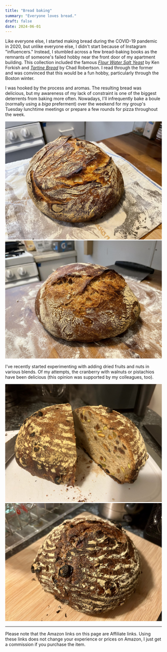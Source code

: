 ```yaml
---
title: "Bread baking"
summary: "Everyone loves bread."
draft: false
date: 2024-06-01
---
```


Like everyone else, I started making bread during the COVID-19 pandemic in 2020, but unlike everyone else, I didn't start because of Instagram "influencers."
Instead, I stumbled across a few bread-baking books as the remnants of someone's failed hobby near the front door of my apartment building.
This collection included the famous [*Flour Water Salt Yeast*](https://amzn.to/3x8S5u3) by Ken Forkish and [*Tartine Bread*](hhttps://amzn.to/3VIqglC) by Chad Robertson.
I read through the former and was convinced that this would be a fun hobby, particularly through the Boston winter.

I was hooked by the process and aromas.
The resulting bread was delicious, but my awareness of my lack of constraint is one of the biggest deterrents from baking more often.
Nowadays, I'll infrequently bake a boule (normally using a *biga* preferment) over the weekend for my group's Tuesday lunchtime meetings or prepare a few rounds for pizza throughout the week.

![Standard *biga* boule.](assets/IMG_3161-min.jpeg)
![Standard *biga* boule.](assets/IMG_4992-min.jpeg)

I've recently started experimenting with adding dried fruits and nuts in various blends.
Of my attempts, the cranberry with walnuts or pistachios have been delicious (this opinion was supported by my colleagues, too).

![Cranberry and pistachio.](assets/IMG_7281-min.jpeg)
![Cranberry and walnut.](assets/IMG_7334-min.jpeg)

---

Please note that the Amazon links on this page are Affiliate links.
Using these links does not change your experience or prices on Amazon, I just get a commission if you purchase the item.
